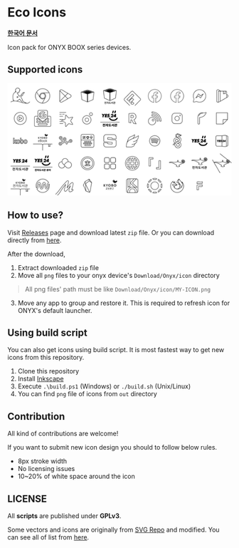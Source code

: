 # Eco Icons

**[한국어 문서](README.ko.md)**

Icon pack for ONYX BOOX series devices.

## Supported icons

![All Icons](doc/grid.png)

## How to use?

Visit [Releases](https://github.com/RivMt/EcoIcons/releases) page and download latest `zip` file. Or you can download directly from [here](https://github.com/RivMt/EcoIcons/releases/latest/download/icons.zip).

After the download,
1. Extract downloaded `zip` file
2. Move all `png` files to your onyx device's `Download/Onyx/icon` directory
> All png files' path must be like `Download/Onyx/icon/MY-ICON.png`
3. Move any app to group and restore it. This is required to refresh icon for ONYX's default launcher.

## Using build script

You can also get icons using build script. It is most fastest way to get new icons from this repository.

1. Clone this repository
2. Install [Inkscape](https://inkscape.org/)
3. Execute `.\build.ps1` (Windows) or `./build.sh` (Unix/Linux)
4. You can find `png` file of icons from `out` directory

## Contribution

All kind of contributions are welcome!

If you want to submit new icon design you should to follow below rules.

- 8px stroke width
- No licensing issues
- 10~20% of white space around the icon

## LICENSE

All **scripts** are published under **GPLv3**. 

Some vectors and icons are originally from [SVG Repo](https://www.svgrepo.com) and modified. You can see all of list from [here](/doc/svgrepo.md).